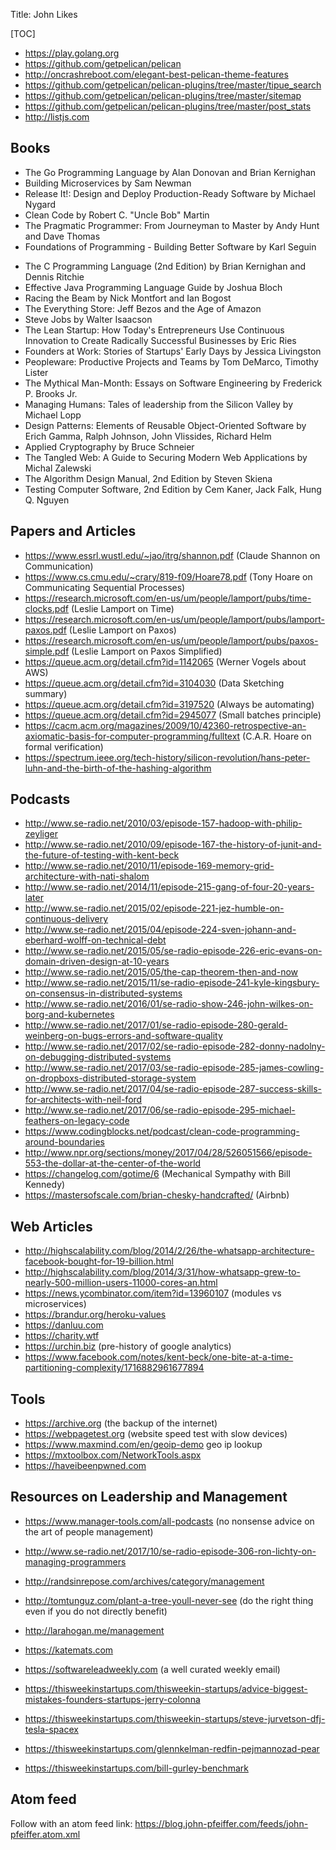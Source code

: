 Title: John Likes

[TOC]

+ <https://play.golang.org>
+ <https://github.com/getpelican/pelican>
+ <http://oncrashreboot.com/elegant-best-pelican-theme-features>
+ <https://github.com/getpelican/pelican-plugins/tree/master/tipue_search>
+ <https://github.com/getpelican/pelican-plugins/tree/master/sitemap>
+ <https://github.com/getpelican/pelican-plugins/tree/master/post_stats>
+ <http://listjs.com>

## Books

+ The Go Programming Language by Alan Donovan and Brian Kernighan
+ Building Microservices by Sam Newman
+ Release It!: Design and Deploy Production-Ready Software by Michael Nygard
+ Clean Code by Robert C. "Uncle Bob" Martin
+ The Pragmatic Programmer: From Journeyman to Master by Andy Hunt and Dave Thomas
+ Foundations of Programming - Building Better Software by Karl Seguin
- The C Programming Language (2nd Edition) by Brian Kernighan and Dennis Ritchie
- Effective Java Programming Language Guide by Joshua Bloch
- Racing the Beam by Nick Montfort and Ian Bogost
- The Everything Store: Jeff Bezos and the Age of Amazon
- Steve Jobs by Walter Isaacson
- The Lean Startup: How Today's Entrepreneurs Use Continuous Innovation to Create Radically Successful Businesses by Eric Ries
- Founders at Work: Stories of Startups' Early Days by Jessica Livingston
- Peopleware: Productive Projects and Teams by Tom DeMarco, Timothy Lister
- The Mythical Man-Month: Essays on Software Engineering by Frederick P. Brooks Jr.
- Managing Humans: Tales of leadership from the Silicon Valley by Michael Lopp
- Design Patterns: Elements of Reusable Object-Oriented Software by Erich Gamma, Ralph Johnson, John Vlissides, Richard Helm
- Applied Cryptography by Bruce Schneier
- The Tangled Web: A Guide to Securing Modern Web Applications by Michal Zalewski
- The Algorithm Design Manual, 2nd Edition by Steven Skiena
- Testing Computer Software, 2nd Edition by Cem Kaner, Jack Falk, Hung Q. Nguyen

## Papers and Articles

- <https://www.essrl.wustl.edu/~jao/itrg/shannon.pdf> (Claude Shannon on Communication)
- <https://www.cs.cmu.edu/~crary/819-f09/Hoare78.pdf> (Tony Hoare on Communicating Sequential Processes)
- <https://research.microsoft.com/en-us/um/people/lamport/pubs/time-clocks.pdf> (Leslie Lamport on Time)
- <https://research.microsoft.com/en-us/um/people/lamport/pubs/lamport-paxos.pdf> (Leslie Lamport on Paxos)
- <https://research.microsoft.com/en-us/um/people/lamport/pubs/paxos-simple.pdf> (Leslie Lamport on Paxos Simplified)
- <https://queue.acm.org/detail.cfm?id=1142065> (Werner Vogels about AWS)
- <https://queue.acm.org/detail.cfm?id=3104030> (Data Sketching summary)
- <https://queue.acm.org/detail.cfm?id=3197520> (Always be automating)
- <https://queue.acm.org/detail.cfm?id=2945077> (Small batches principle)
- <https://cacm.acm.org/magazines/2009/10/42360-retrospective-an-axiomatic-basis-for-computer-programming/fulltext> (C.A.R. Hoare on formal verification)
- <https://spectrum.ieee.org/tech-history/silicon-revolution/hans-peter-luhn-and-the-birth-of-the-hashing-algorithm>

## Podcasts

- <http://www.se-radio.net/2010/03/episode-157-hadoop-with-philip-zeyliger>
- <http://www.se-radio.net/2010/09/episode-167-the-history-of-junit-and-the-future-of-testing-with-kent-beck>
- <http://www.se-radio.net/2010/11/episode-169-memory-grid-architecture-with-nati-shalom>
- <http://www.se-radio.net/2014/11/episode-215-gang-of-four-20-years-later>
- <http://www.se-radio.net/2015/02/episode-221-jez-humble-on-continuous-delivery>
- <http://www.se-radio.net/2015/04/episode-224-sven-johann-and-eberhard-wolff-on-technical-debt>
- <http://www.se-radio.net/2015/05/se-radio-episode-226-eric-evans-on-domain-driven-design-at-10-years>
- <http://www.se-radio.net/2015/05/the-cap-theorem-then-and-now>
- <http://www.se-radio.net/2015/11/se-radio-episode-241-kyle-kingsbury-on-consensus-in-distributed-systems>
- <http://www.se-radio.net/2016/01/se-radio-show-246-john-wilkes-on-borg-and-kubernetes>
- <http://www.se-radio.net/2017/01/se-radio-episode-280-gerald-weinberg-on-bugs-errors-and-software-quality>
- <http://www.se-radio.net/2017/02/se-radio-episode-282-donny-nadolny-on-debugging-distributed-systems>
- <http://www.se-radio.net/2017/03/se-radio-episode-285-james-cowling-on-dropboxs-distributed-storage-system>
- <http://www.se-radio.net/2017/04/se-radio-episode-287-success-skills-for-architects-with-neil-ford>
- <http://www.se-radio.net/2017/06/se-radio-episode-295-michael-feathers-on-legacy-code>
- <https://www.codingblocks.net/podcast/clean-code-programming-around-boundaries>
- <http://www.npr.org/sections/money/2017/04/28/526051566/episode-553-the-dollar-at-the-center-of-the-world>
- <https://changelog.com/gotime/6> (Mechanical Sympathy with Bill Kennedy)
- <https://mastersofscale.com/brian-chesky-handcrafted/> (Airbnb)

## Web Articles

- <http://highscalability.com/blog/2014/2/26/the-whatsapp-architecture-facebook-bought-for-19-billion.html>
- <http://highscalability.com/blog/2014/3/31/how-whatsapp-grew-to-nearly-500-million-users-11000-cores-an.html>
- <https://news.ycombinator.com/item?id=13960107> (modules vs microservices)
- <https://brandur.org/heroku-values>
- <https://danluu.com>
- <https://charity.wtf>
- <https://urchin.biz> (pre-history of google analytics)
- <https://www.facebook.com/notes/kent-beck/one-bite-at-a-time-partitioning-complexity/1716882961677894>

## Tools

- <https://archive.org> (the backup of the internet)
- <https://webpagetest.org> (website speed test with slow devices)
- <https://www.maxmind.com/en/geoip-demo> geo ip lookup
- <https://mxtoolbox.com/NetworkTools.aspx>
- <https://haveibeenpwned.com>

## Resources on Leadership and Management

- <https://www.manager-tools.com/all-podcasts> (no nonsense advice on the art of people management)
- <http://www.se-radio.net/2017/10/se-radio-episode-306-ron-lichty-on-managing-programmers>
- <http://randsinrepose.com/archives/category/management>
- <http://tomtunguz.com/plant-a-tree-youll-never-see> (do the right thing even if you do not directly benefit)
- <http://larahogan.me/management>
- <https://katemats.com>
- <https://softwareleadweekly.com> (a well curated weekly email)

- <https://thisweekinstartups.com/thisweekin-startups/advice-biggest-mistakes-founders-startups-jerry-colonna>
- <https://thisweekinstartups.com/thisweekin-startups/steve-jurvetson-dfj-tesla-spacex>
- <https://thisweekinstartups.com/glennkelman-redfin-pejmannozad-pear>
- <https://thisweekinstartups.com/bill-gurley-benchmark>

## Atom feed

Follow with an atom feed link: <https://blog.john-pfeiffer.com/feeds/john-pfeiffer.atom.xml>

